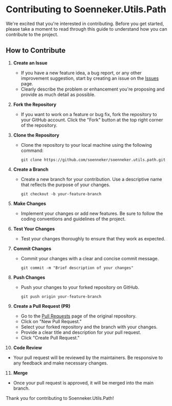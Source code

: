 # Contributing to Soenneker.Utils.Path

We're excited that you're interested in contributing. Before you get started, please take a moment to read through this guide to understand how you can contribute to the project.

## How to Contribute

1. **Create an Issue**
   - If you have a new feature idea, a bug report, or any other improvement suggestion, start by creating an issue on the [Issues](https://github.com/soenneker/soenneker.utils.path/issues) page.
   - Clearly describe the problem or enhancement you're proposing and provide as much detail as possible.

2. **Fork the Repository**
   - If you want to work on a feature or bug fix, fork the repository to your GitHub account. Click the "Fork" button at the top right corner of the repository.

3. **Clone the Repository**
   - Clone the repository to your local machine using the following command:
     ```
     git clone https://github.com/soenneker/soenneker.utils.path.git
     ```

4. **Create a Branch**
   - Create a new branch for your contribution. Use a descriptive name that reflects the purpose of your changes.
     ```
     git checkout -b your-feature-branch
     ```

5. **Make Changes**
   - Implement your changes or add new features. Be sure to follow the coding conventions and guidelines of the project.

6. **Test Your Changes**
   - Test your changes thoroughly to ensure that they work as expected.

7. **Commit Changes**
   - Commit your changes with a clear and concise commit message.
     ```
     git commit -m "Brief description of your changes"
     ```

8. **Push Changes**
   - Push your changes to your forked repository on GitHub.
     ```
     git push origin your-feature-branch
     ```

9. **Create a Pull Request (PR)**
   - Go to the [Pull Requests](https://github.com/soenneker/soenneker.utils.path/pulls) page of the original repository.
   - Click on "New Pull Request."
   - Select your forked repository and the branch with your changes.
   - Provide a clear title and description for your pull request.
   - Click "Create Pull Request."

10. **Code Review**
   - Your pull request will be reviewed by the maintainers. Be responsive to any feedback and make necessary changes.

11. **Merge**
   - Once your pull request is approved, it will be merged into the main branch.

Thank you for contributing to Soenneker.Utils.Path!
